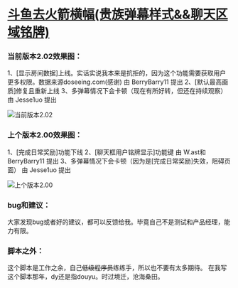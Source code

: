 # [斗鱼去火箭横幅(贵族弹幕样式&&聊天区域铭牌)](https://greasyfork.org/zh-CN/scripts/381934-%E6%97%97%E9%B1%BC%E5%8E%BB%E7%81%AB%E7%AE%AD%E6%A8%AA%E5%B9%85)

### 当前版本2.02效果图：

1、[显示房间数据]上线。实话实说我本来是抗拒的，因为这个功能需要获取用户更多权限。数据来源doseeing.com(感谢) 由 BerryBarry11 提出
2、[默认最高画质]修复且重新上线
3、多弹幕情况下会卡顿（现在有所好转，但还在持续观察） 由 Jesse1uo 提出

![当前版本2.02](https://wah0713.github.io/myTampermonkey/image/douyu2.02.png)

### 上个版本2.00效果图：

1、[完成日常奖励]功能下线
2、[聊天框用户铭牌显示]功能键 由 W.ast和BerryBarry11 提出
3、多弹幕情况下会卡顿（因为是[完成日常奖励]失效，阻碍页面） 由 Jesse1uo 提出

![上个版本2.00](https://wah0713.github.io/myTampermonkey/image/douyu2.00.png)

### bug和建议：

大家发现bug或者好的建议，都可以反馈给我。毕竟自己不是测试和产品经理，能力有限。

### 脚本之外：

这个脚本是工作之余，自己<del>低级程序员</del>练练手，所以也不要有太多期待。
在我写这个脚本那年，dy还是指douyu。时过境迁，沧海桑田。